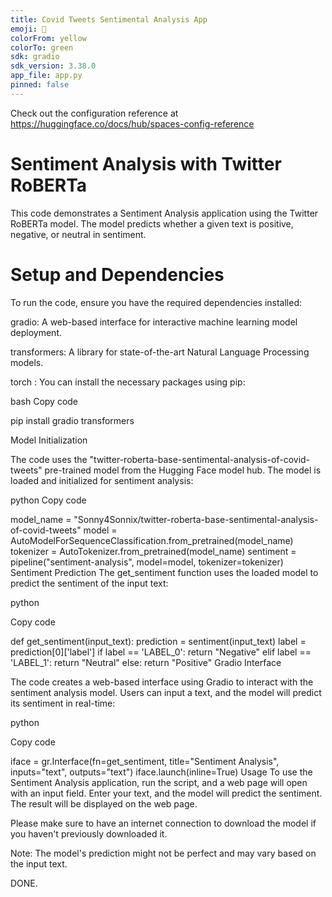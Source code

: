 ```yaml
---
title: Covid Tweets Sentimental Analysis App
emoji: 🐠
colorFrom: yellow
colorTo: green
sdk: gradio
sdk_version: 3.38.0
app_file: app.py
pinned: false
---
```


Check out the configuration reference at https://huggingface.co/docs/hub/spaces-config-reference

# Sentiment Analysis with Twitter RoBERTa

This code demonstrates a Sentiment Analysis application using the Twitter RoBERTa model.
The model predicts whether a given text is positive, negative, or neutral in sentiment.

# Setup and Dependencies

To run the code, ensure you have the required dependencies installed:

gradio: A web-based interface for interactive machine learning model deployment.

transformers: A library for state-of-the-art Natural Language Processing models.

torch :
You can install the necessary packages using pip:

bash
Copy code

pip install gradio transformers

Model Initialization

The code uses the "twitter-roberta-base-sentimental-analysis-of-covid-tweets" pre-trained model from the Hugging Face model hub. The model is loaded and initialized for sentiment analysis:

python
Copy code

model_name = "Sonny4Sonnix/twitter-roberta-base-sentimental-analysis-of-covid-tweets"
model = AutoModelForSequenceClassification.from_pretrained(model_name)
tokenizer = AutoTokenizer.from_pretrained(model_name)
sentiment = pipeline("sentiment-analysis", model=model, tokenizer=tokenizer)
Sentiment Prediction
The get_sentiment function uses the loaded model to predict the sentiment of the input text:

python

Copy code

def get_sentiment(input_text):
    prediction = sentiment(input_text)
    label = prediction[0]['label']
    if label == 'LABEL_0':
        return "Negative"
    elif label == 'LABEL_1':
        return "Neutral"
    else:
        return "Positive"
Gradio Interface

The code creates a web-based interface using Gradio to interact with the sentiment analysis model. Users can input a text, and the model will predict its sentiment in real-time:

python

Copy code

iface = gr.Interface(fn=get_sentiment, title="Sentiment Analysis", inputs="text", outputs="text")
iface.launch(inline=True)
Usage
To use the Sentiment Analysis application, run the script, and a web page will open with an input field. Enter your text, and the model will predict the sentiment. The result will be displayed on the web page.

Please make sure to have an internet connection to download the model if you haven't previously downloaded it.

Note: The model's prediction might not be perfect and may vary based on the input text.

DONE.
